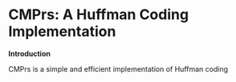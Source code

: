 # CMPrs: A Huffman Coding Implementation

**Introduction**

CMPrs is a simple and efficient implementation of Huffman coding 
